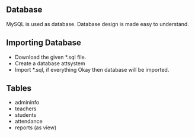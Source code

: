 ## Database
MySQL is used as database. Database design is made easy to understand.
## Importing Database
- Download the given \*.sql file.
- Create a database attsystem
- Import \*.sql, if everything Okay then database will be imported.
## Tables
- admininfo
- teachers
- students
- attendance
- reports (as view)
